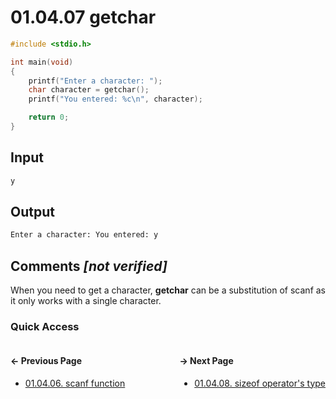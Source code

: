 # 01.04.07 getchar

```c
#include <stdio.h>

int main(void)
{
    printf("Enter a character: ");
    char character = getchar();
    printf("You entered: %c\n", character);

    return 0;
}

```

## Input

```txt
y

```

## Output

```txt
Enter a character: You entered: y
```

## Comments *[not verified]*

When you need to get a character, **getchar** can be a substitution of scanf as it only works with a single character.

### Quick Access

<div class="quick_access">
<div class="previous_page" style="float:left">

#### &#8592; Previous Page

* [01.04.06. scanf function](./../../01.the_basics/04.input_output/06.scanf.md)

</div>
<div class="next_page" style="float:right">

#### &#8594; Next Page

* [01.04.08. sizeof operator's type](./../../01.the_basics/04.input_output/08.sizeof.md)

</div>
</div>
